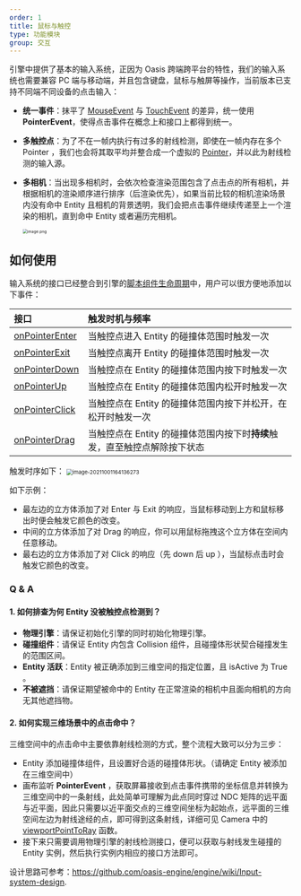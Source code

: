 ```yaml
---
order: 1
title: 鼠标与触控
type: 功能模块
group: 交互
---
```


引擎中提供了基本的输入系统，正因为 Oasis 跨端跨平台的特性，我们的输入系统也需要兼容 PC 端与移动端，并且包含键盘，鼠标与触屏等操作，当前版本已支持不同端不同设备的点击输入：

- **统一事件**：抹平了 [MouseEvent](https://developer.mozilla.org/zh-CN/docs/Web/API/MouseEvent) 与 [TouchEvent](https://developer.mozilla.org/zh-CN/docs/Web/API/TouchEvent) 的差异，统一使用 **PointerEvent**，使得点击事件在概念上和接口上都得到统一。
- **多触控点**：为了不在一帧内执行有过多的射线检测，即使在一帧内存在多个 Pointer ，我们也会将其取平均并整合成一个虚拟的 [Pointer](${api}core/Pointer)，并以此为射线检测的输入源。
- **多相机**：当出现多相机时，会依次检查渲染范围包含了点击点的所有相机，并根据相机的渲染顺序进行排序（后渲染优先），如果当前比较的相机渲染场景内没有命中 Entity 且相机的背景透明，我们会把点击事件继续传递至上一个渲染的相机，直到命中 Entity 或者遍历完相机。

  <img src="https://gw.alipayobjects.com/mdn/rms_7c464e/afts/img/A*Y2DIRb1yJEEAAAAAAAAAAAAAARQnAQ" alt="image.png" style="zoom:50%;" />

## 如何使用

输入系统的接口已经整合到引擎的[脚本组件生命周期](${docs}script-cn#组件生命周期函数)中，用户可以很方便地添加以下事件：

| 接口 | 触发时机与频率 |
| :-- | :-- |
| [onPointerEnter](${api}core/Script#onPointerEnter) | 当触控点进入 Entity 的碰撞体范围时触发一次 |
| [onPointerExit](${api}core/Script#onPointerExit) | 当触控点离开 Entity 的碰撞体范围时触发一次 |
| [onPointerDown](${api}core/Script#onPointerDown) | 当触控点在 Entity 的碰撞体范围内按下时触发一次 |
| [onPointerUp](${api}core/Script#onPointerUp) | 当触控点在 Entity 的碰撞体范围内松开时触发一次 |
| [onPointerClick](${api}core/Script#onPointerClick) | 当触控点在 Entity 的碰撞体范围内按下并松开，在松开时触发一次 |
| [onPointerDrag](${api}core/Script#onPointerDrag) | 当触控点在 Entity 的碰撞体范围内按下时**持续**触发，直至触控点解除按下状态 |

触发时序如下： <img src="https://gw.alipayobjects.com/zos/OasisHub/33174f90-104d-44cf-8905-8af54e6c19a7/image-20211001164136273.png" alt="image-20211001164136273" style="zoom:67%;" />

如下示例：

- 最左边的立方体添加了对 Enter 与 Exit 的响应，当鼠标移动到上方和鼠标移出时便会触发它颜色的改变。
- 中间的立方体添加了对 Drag 的响应，你可以用鼠标拖拽这个立方体在空间内任意移动。
- 最右边的立方体添加了对 Click 的响应（先 down 后 up ），当鼠标点击时会触发它颜色的改变。

<playground src="input-pointer.ts"></playground>

### Q & A

#### 1. 如何排查为何 Entity 没被触控点检测到？

- **物理引擎**：请保证初始化引擎的同时初始化物理引擎。
- **碰撞组件**：请保证 Entity 内包含 Collision 组件，且碰撞体形状契合碰撞发生的范围区间。
- **Entity 活跃**：Entity 被正确添加到三维空间的指定位置，且 isActive 为 True 。
- **不被遮挡**：请保证期望被命中的 Entity 在正常渲染的相机中且面向相机的方向无其他遮挡物。

#### 2. 如何实现三维场景中的点击命中？

三维空间中的点击命中主要依靠射线检测的方式，整个流程大致可以分为三步：

- Entity 添加碰撞体组件，且设置好合适的碰撞体形状。（请确定 Entity 被添加在三维空间中）
- 画布监听 **PointerEvent** ，获取屏幕接收到点击事件携带的坐标信息并转换为三维空间中的一条射线，此处简单可理解为此点同时穿过 NDC 矩阵的远平面与近平面，因此只需要以近平面交点的三维空间坐标为起始点，远平面的三维空间左边为射线途经的点，即可得到这条射线，详细可见 Camera 中的 [viewportPointToRay](${api}core/Camera#viewportPointToRay) 函数。
- 接下来只需要调用物理引擎的射线检测接口，便可以获取与射线发生碰撞的 Entity 实例，然后执行实例内相应的接口方法即可。

设计思路可参考：https://github.com/oasis-engine/engine/wiki/Input-system-design.
